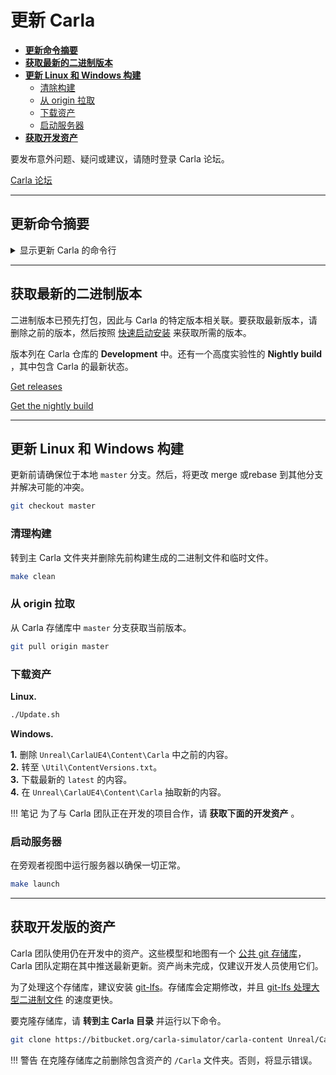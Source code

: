 # 更新 Carla

*   [__更新命令摘要__](#update-commands-summary)  
*   [__获取最新的二进制版本__](#get-latest-binary-release)  
*   [__更新 Linux 和 Windows 构建__](#update-linux-and-windows-build)  
	*   [清除构建](#clean-the-build)  
	*   [从 origin 拉取](#pull-from-origin)  
	*   [下载资产](#download-the-assets)  
	*   [启动服务器](#launch-the-server)  
*   [__获取开发资产__](#get-development-assets)  

要发布意外问题、疑问或建议，请随时登录 Carla 论坛。

<div class="build-buttons">
<p>
<a href="https://github.com/carla-simulator/carla/discussions/" target="_blank" class="btn btn-neutral" title="Go to the latest CARLA release">
Carla 论坛</a>
</p>
</div>

---
## 更新命令摘要

<details>
<summary> 显示更新 Carla 的命令行 </summary>

```sh
# 更新 Carla 包的发行版。 
#   1. 删除当前的版本。 
#   2. 按照快速开始安装或一个一个想要的版本。 


# 更新 Linux 构建。 
git checkout master
make clean
git pull origin master
./Update.sh


# 更新 Windows 构建。 
git checkout master
make clean
git pull origin master
#   擦除 `Unreal\CarlaUE4\Content\Carla` 中的内容。
#   转至 `\Util\ContentVersions.txt`.
#   下载最新的资产内容。
#   在 `Unreal\CarlaUE4\Content\Carla` 中解压出新的资产内容。


# 获取开发版本的资产 
#   删除包含之前资产的 `/Carla` 文件夹。
#   转至主 Carla 目录。
git clone https://bitbucket.org/carla-simulator/carla-content Unreal/CarlaUE4/Content/Carla

```
</details>

---
## 获取最新的二进制版本

二进制版本已预先打包，因此与 Carla 的特定版本相关联。要获取最新版本，请删除之前的版本，然后按照 [快速启动安装](start_quickstart.md) 来获取所需的版本。 

版本列在 Carla 仓库的 __Development__ 中。还有一个高度实验性的 __Nightly build__ ，其中包含 Carla 的最新状态。

<div class="build-buttons">
<p>
<a href="https://github.com/carla-simulator/carla/blob/master/Docs/download.md" target="_blank" class="btn btn-neutral" title="Go to the list of CARLA releases">
<span class="icon icon-github"></span> Get releases</a>
</p>

<p>
<a href="http://carla-releases.s3.amazonaws.com/Linux/Dev/CARLA_Latest.tar.gz" target="_blank" class="btn btn-neutral" title="Go to the nightly CARLA build">
<span class="icon fa-cloud-download"></span> Get the nightly build</a>
</p>
</div>

---
## 更新 Linux 和 Windows 构建

更新前请确保位于本地 `master` 分支。然后，将更改 merge 或rebase 到其他分支并解决可能的冲突。

```sh 
git checkout master
```

### 清理构建

转到主 Carla 文件夹并删除先前构建生成的二进制文件和临时文件。
```sh 
make clean
```

### 从 origin 拉取

从 Carla 存储库中 `master` 分支获取当前版本。 
```sh
git pull origin master
```

### 下载资产

__Linux.__
```sh
./Update.sh
```

__Windows.__  

__1.__ 删除 `Unreal\CarlaUE4\Content\Carla` 中之前的内容。  
__2.__ 转至 `\Util\ContentVersions.txt`。  
__3.__ 下载最新的 `latest` 的内容。  
__4.__ 在 `Unreal\CarlaUE4\Content\Carla` 抽取新的内容。

!!! 笔记
    为了与 Carla 团队正在开发的项目合作，请 __获取下面的开发资产__ 。

### 启动服务器

在旁观者视图中运行服务器以确保一切正常。

```sh
make launch
```

---
## 获取开发版的资产

Carla 团队使用仍在开发中的资产。这些模型和地图有一个 [公共 git 存储库][contentrepolink]，Carla 团队定期在其中推送最新更新。资产尚未完成，仅建议开发人员使用它们。

为了处理这个存储库，建议安装 [git-lfs][gitlfslink]。存储库会定期修改，并且 [git-lfs 处理大型二进制文件](https://blog.csdn.net/xun527/article/details/132207700) 的速度更快。

要克隆存储库，请 __转到主 Carla 目录__ 并运行以下命令。

```sh
git clone https://bitbucket.org/carla-simulator/carla-content Unreal/CarlaUE4/Content/Carla
```

!!! 警告
    在克隆存储库之前删除包含资产的 `/Carla` 文件夹。否则，将显示错误。

[contentrepolink]: https://bitbucket.org/carla-simulator/carla-content
[gitlfslink]: https://github.com/git-lfs/git-lfs/wiki/Installation
